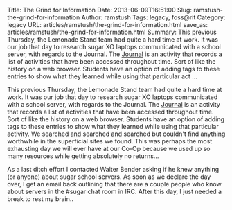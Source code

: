 Title: The Grind for Information
Date: 2013-06-09T16:51:00
Slug: ramstush-the-grind-for-information
Author: ramstush
Tags: legacy, foss@rit
Category: legacy
URL: articles/ramstush/the-grind-for-information.html
save_as: articles/ramstush/the-grind-for-information.html
Summary: This previous Thursday, the Lemonade Stand team had quite a hard time at work. It was our job that day to research sugar XO laptops communicated with a school server, with regards to the Journal. The [Journal](http://wiki.laptop.org/go/Journal_Activity) is an activity that records a list of activities that have been accessed throughout time. Sort of like the history on a web browser. Students have an option of adding tags to these entries to show what they learned while using that particular act ... 

This previous Thursday, the Lemonade Stand team had quite a hard time at work.
It was our job that day to research sugar XO laptops communicated with a
school server, with regards to the Journal. The
[Journal](http://wiki.laptop.org/go/Journal_Activity) is an activity that
records a list of activities that have been accessed throughout time. Sort of
like the history on a web browser. Students have an option of adding tags to
these entries to show what they learned while using that particular activity.
We searched and searched and searched but couldn't find anything worthwhile in
the superficial sites we found. This was perhaps the most exhausting day we
will ever have at our Co-Op because we used up so many resources while getting
absolutely no returns...

As a last ditch effort I contacted Walter Bender asking if he knew anything
(or anyone) about sugar school servers. As soon as we declare the day over, I
get an email back outlining that there are a couple people who know about
servers in the #sugar chat room in IRC. After this day, I just needed a break
to rest my brain..

